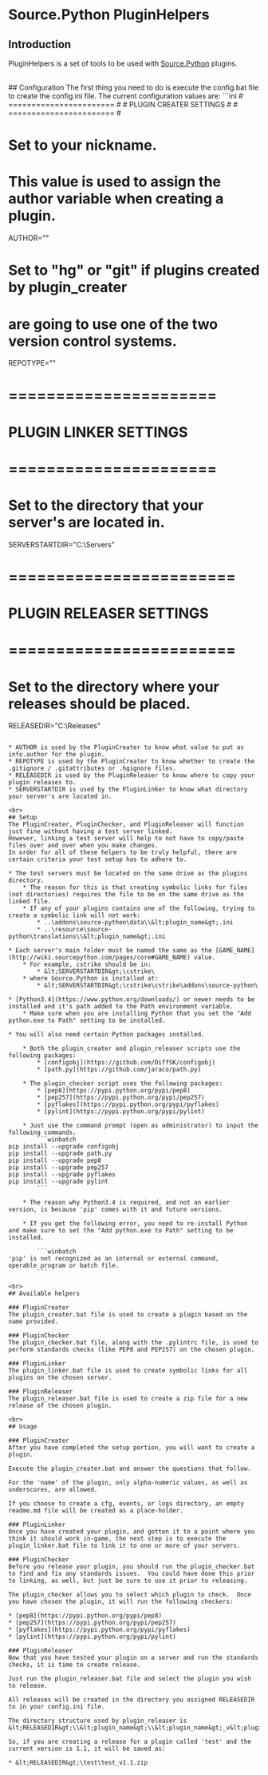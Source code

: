 # Source.Python PluginHelpers

## Introduction
PluginHelpers is a set of tools to be used with [Source.Python](https://github.com/Source-Python-Dev-Team/Source.Python) plugins.

<br>
## Configuration
The first thing you need to do is execute the config.bat file to create the config.ini file.
The current configuration values are:
```ini
# ======================= #
# PLUGIN CREATER SETTINGS #
# ======================= #

# Set to your nickname.
# This value is used to assign the author variable when creating a plugin.
AUTHOR=""

# Set to "hg" or "git" if plugins created by plugin_creater
#   are going to use one of the two version control systems.
REPOTYPE=""


# ====================== #
# PLUGIN LINKER SETTINGS #
# ====================== #

# Set to the directory that your server's are located in.
SERVERSTARTDIR="C:\Servers"


# ======================== #
# PLUGIN RELEASER SETTINGS #
# ======================== #

# Set to the directory where your releases should be placed.
RELEASEDIR="C:\Releases"
```

* AUTHOR is used by the PluginCreater to know what value to put as info.author for the plugin.
* REPOTYPE is used by the PluginCreater to know whether to create the .gitignore / .gitattributes or .hgignore files.
* RELEASEDIR is used by the PluginReleaser to know where to copy your plugin releases to.
* SERVERSTARTDIR is used by the PluginLinker to know what directory your server's are located in.

<br>
## Setup
The PluginCreater, PluginChecker, and PluginReleaser will function just fine without having a test server linked.
However, linking a test server will help to not have to copy/paste files over and over when you make changes.
In order for all of these helpers to be truly helpful, there are certain criteria your test setup has to adhere to.

* The test servers must be located on the same drive as the plugins directory.
    * The reason for this is that creating symbolic links for files (not directories) requires the file to be on the same drive as the linked file.
    * If any of your plugins contains one of the following, trying to create a symbolic link will not work:
        * ..\addons\source-python\data\\&lt;plugin_name&gt;.ini
        * ..\resource\source-python\translations\\&lt;plugin_name&gt;.ini

* Each server's main folder must be named the same as the [GAME_NAME](http://wiki.sourcepython.com/pages/core#GAME_NAME) value.
    * For example, cstrike should be in:
        * &lt;SERVERSTARTDIR&gt;\cstrike\
    * where Source.Python is installed at:
        * &lt;SERVERSTARTDIR&gt;\cstrike\cstrike\addons\source-python\

* [Python3.4](https://www.python.org/downloads/) or newer needs to be installed and it's path added to the Path environment variable.
    * Make sure when you are installing Python that you set the "Add python.exe to Path" setting to be installed.

* You will also need certain Python packages installed.

    * Both the plugin_creater and plugin_releaser scripts use the following packages:
        * [configobj](https://github.com/DiffSK/configobj)
        * [path.py](https://github.com/jaraco/path.py)

    * The plugin_checker script uses the following packages:
        * [pep8](https://pypi.python.org/pypi/pep8)
        * [pep257](https://pypi.python.org/pypi/pep257)
        * [pyflakes](https://pypi.python.org/pypi/pyflakes)
        * [pylint](https://pypi.python.org/pypi/pylint)

    * Just use the command prompt (open as administrator) to input the following commands.
        ```winbatch
pip install --upgrade configobj
pip install --upgrade path.py
pip install --upgrade pep8
pip install --upgrade pep257
pip install --upgrade pyflakes
pip install --upgrade pylint
        ```

    * The reason why Python3.4 is required, and not an earlier version, is because 'pip' comes with it and future versions.

    * If you get the following error, you need to re-install Python and make sure to set the "Add python.exe to Path" setting to be installed.

        ```winbatch
'pip' is not recognized as an internal or external command,
operable program or batch file.
        ```

<br>
## Available helpers

### PluginCreater
The plugin_creater.bat file is used to create a plugin based on the name provided.

### PluginChecker
The plugin_checker.bat file, along with the .pylintrc file, is used to perform standards checks (like PEP8 and PEP257) on the chosen plugin.

### PluginLinker
The plugin_linker.bat file is used to create symbolic links for all plugins on the chosen server.

### PluginReleaser
The plugin_releaser.bat file is used to create a zip file for a new release of the chosen plugin.

<br>
## Usage

### PluginCreater
After you have completed the setup portion, you will want to create a plugin.

Execute the plugin_creater.bat and answer the questions that follow.

For the 'name' of the plugin, only alpha-numeric values, as well as underscores, are allowed.

If you choose to create a cfg, events, or logs directory, an empty readme.md file will be created as a place-holder.

### PluginLinker
Once you have created your plugin, and gotten it to a point where you think it should work in-game, the next step is to execute the plugin_linker.bat file to link it to one or more of your servers.

### PluginChecker
Before you release your plugin, you should run the plugin_checker.bat to find and fix any standards issues.  You could have done this prior to linking, as well, but just be sure to use it prior to releasing.

The plugin_checker allows you to select which plugin to check.  Once you have chosen the plugin, it will run the following checkers:

* [pep8](https://pypi.python.org/pypi/pep8)
* [pep257](https://pypi.python.org/pypi/pep257)
* [pyflakes](https://pypi.python.org/pypi/pyflakes)
* [pylint](https://pypi.python.org/pypi/pylint)

### PluginReleaser
Now that you have tested your plugin on a server and run the standards checks, it is time to create release.

Just run the plugin_releaser.bat file and select the plugin you wish to release.

All releases will be created in the directory you assigned RELEASEDIR to in your config.ini file.

The directory structure used by plugin_releaser is &lt;RELEASEDIR&gt;\\&lt;plugin_name&gt;\\&lt;plugin_name&gt;_v&lt;plugin_version&gt;.zip

So, if you are creating a release for a plugin called 'test' and the current version is 1.1, it will be saved as:

* &lt;RELEASEDIR&gt;\test\test_v1.1.zip
